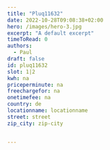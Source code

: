 ```yaml
---
title: "Pluq11632"
date: 2022-10-28T09:08:38+02:00
hero: /images/hero-3.jpg
excerpt: "A default excerpt"
timeToRead: 0
authors:
  - Paul
draft: false
id: pluq11632
slot: 1|2
kwh: na
priceperminute: na
freechargefor: na
onetimefee: na
country: de
locationname: locationname
street: street
zip_city: zip-city


---
```

